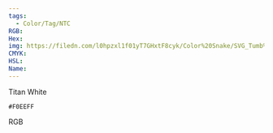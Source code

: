 ```yaml
---
tags:
  - Color/Tag/NTC
RGB:
Hex:
img: https://filedn.com/l0hpzxl1f01yT7GHxtF8cyk/Color%20Snake/SVG_Tumb%20Mass%20No%20Name/F0EEFF.svg
CMYK:
HSL:
Name:
---
```

Titan White
```palette
#F0EEFF
```
RGB
